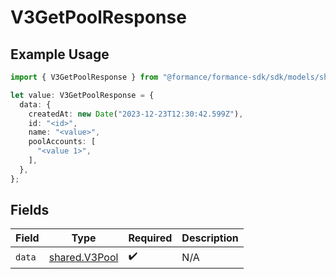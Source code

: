 # V3GetPoolResponse

## Example Usage

```typescript
import { V3GetPoolResponse } from "@formance/formance-sdk/sdk/models/shared";

let value: V3GetPoolResponse = {
  data: {
    createdAt: new Date("2023-12-23T12:30:42.599Z"),
    id: "<id>",
    name: "<value>",
    poolAccounts: [
      "<value 1>",
    ],
  },
};
```

## Fields

| Field                                                 | Type                                                  | Required                                              | Description                                           |
| ----------------------------------------------------- | ----------------------------------------------------- | ----------------------------------------------------- | ----------------------------------------------------- |
| `data`                                                | [shared.V3Pool](../../../sdk/models/shared/v3pool.md) | :heavy_check_mark:                                    | N/A                                                   |